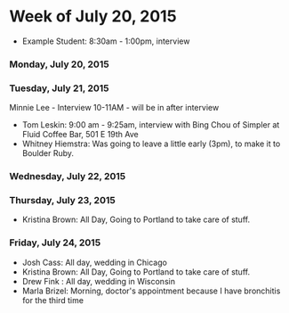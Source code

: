 # Week of July 20, 2015

* Example Student: 8:30am - 1:00pm, interview

### Monday, July 20, 2015

### Tuesday, July 21, 2015
Minnie Lee - Interview 10-11AM - will be in after interview

* Tom Leskin: 9:00 am - 9:25am, interview with Bing Chou of Simpler  at Fluid Coffee Bar, 501 E 19th Ave
* Whitney Hiemstra: Was going to leave a little early (3pm), to make it to Boulder Ruby.

### Wednesday, July 22, 2015

### Thursday, July 23, 2015

* Kristina Brown: All Day, Going to Portland to take care of stuff.

### Friday, July 24, 2015

* Josh Cass: All day, wedding in Chicago
* Kristina Brown: All Day, Going to Portland to take care of stuff.
* Drew Fink : All day, wedding in Wisconsin
* Marla Brizel: Morning, doctor's appointment because I have bronchitis for the third time
